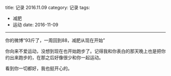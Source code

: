 title: 记录 2016.11.09
category: 记录
tags:
  - 减肥
  - 运动
date: 2016-11-09
---

你的微博“93斤了，一周回到88，减肥从现在开始”

你向来不爱运动，没想到现在也开始跑步了。记得我和你表白的那天晚上也是把你约出来跑步的，在那之后好像很少和你一起运动。

看到你一切都好，我也挺开心的。
 

